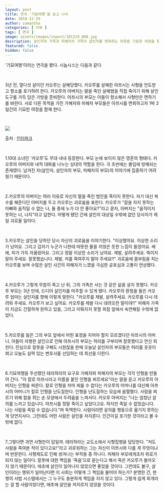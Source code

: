 ```yaml
---
layout: post
title: 연극 '기묘여행'을 보고 나서
date: 2018-12-29
author: samantha
categories: [ 리뷰 ]
tags: [ 연극 ]
image: assets/images/inpost/181229_000.jpg
description: 살인자의 가족과 피해자의 가족이 살인자를 면회하는 하룻밤 기묘한 여정을 함께 한다.
featured: false
hidden: false
---
```


'기묘여행’이라는 연극을 봤다. 시놉시스는 다음과 같다.

<br/>

3년 전, 열다섯 살이던 카오루는 살해당했다. 카오루를 살해한 아쯔시는 사형을 언도받고 항소를 포기하려 한다. 카오루의 아버지는 딸을 죽인 살해범을 직접 죽이기 위해 살인 도구를 가득 담은 가방을 준비한다. 아쯔시의 부모는 아들이 항소해서 사형만은 면하기를 바란다. 서로 다른 목적을 가진 가해자와 피해자 부모들은 아쯔시를 면회하고자 1박 2일간의 기묘한 여정을 함께 한다.

<br/>

![](https://github.com/samantha-writer/samantha-writer.github.io/blob/master/assets/images/inpost/181229_001.jpg?raw=true)

출처 : [인터파크](https://tickets.interpark.com/goods/18015749)

<br/>

1.10대 소녀인 '카오루’도 무대 내내 등장한다. 부모 눈에 보이지 않은 영혼의 형태다. 카오루의 아버지와 내적 대화를 나누는 상대의 역할을 한다. 극 초반에는 몰입에 방해되는 존재였다. 남겨진 자(살인자, 살인자의 부모, 피해자의 부모)의 이야기에 집중하기 어려웠기 때문이다.

<br/>

2.카오루의 아버지는 여러 이유로 자신의 딸을 죽인 범인을 죽이지 못한다. 자기 대신 복수를 해준다던 아버지를 두고 카오루는 괴로움을 표한다. 카오루가 "잠을 자지 못하는 아빠와 움직일 수 없는 나, 둘 중에 누가 더 안 좋아요?"라고 묻자, 아버지는 "움직이지 못하는 너, 너지"라고 답한다. 어떻게 됐던 간에 살인의 대상일 수밖에 없던 당사자가 제일 괴로울 일이다.

<br/>

3.카오루는 살인을 당하던 당시 자신의 괴로움을 이야기한다. "이상했어요. 이상한 소리가 났어요. 그리고 갑자기 누군가 나한테 따뜻한 물을 끼얹은 듯한 느낌이 들었어요. 배에, 피가 가득 차올랐어요. 그리고 정말 이상한 소리가 났어요. 제발, 살려주세요. 죽이지 말아 주세요. 잘못했습니다. 제발, 저를 죽여주지 말아 주세요!!" 괴로움에 몸부림을 치는 카오루를 보며 수많은 살인 사건의 피해자가 느꼈을 극심한 공포심과 고통이 연상됐다.

<br/>

4.카오루가 그렇게 무참히 죽고 난 뒤, 그의 가족은 사는 것 같은 삶을 살지 못했다. 카오루 부모는 3년 만에, 드디어 살인자를 마주할 수 있게 됐다. 카오루의 환청을 들은 카오루 엄마는 살인자를 향해 이렇게 말한다. "카오루를 제발, 살려주세요. 카오루를 다시 데려와 주세요. 카오루가 보고 싶어요. 카오루를 제발 다시 데려오란 말이야!!" 피해자 가족이 지금도 간절하게 원하고 있을, 그리고 이뤄지지 못할 외침 앞에서 숙연해질 수밖에 없었다.

<br/>

5.카오루를 잃은 그의 부모 앞에서 어떤 표정을 지어야 할지 모르겠다던 아쯔시의 어머니. 아들이 자행한 살인으로 인해 아쯔시의 부모는 허리를 구부리며 잘못했다고 연신 외친다. 진심으로 잘못을 구해도 시원찮을 판에 오늘날 살인자의 부모들은 허리를 꼿꼿이 펴고 오늘도 실력 있는 변호사를 선임하는 데 최선을 다한다.

<br/>

6.기묘여행을 주선했던 테라하라의 요구로 가해자와 피해자의 부모는 각각 인형을 만들어 간다. "이 칼로 아쯔시라고 이름을 붙인 인형을 찌르세요"라는 말을 듣고 카오루의 아버지는 인형을 찌른다. 칼로 인형을 차마 찌를 수 없다는 카오루의 어머니를 대신해 아쯔시의 어머니가 칼로 인형을 난도질한다. 인형을 난도질하는 모습에 움찔했다. 사람을 찌르기 위해 칼을 쥐는 손 모양에서 두려움을 느껴서다. 카오루 아버지는 "나는 엄청난 살의를 느끼고 있습니다. 아쯔시를 정말 죽이고 싶었다고요. 하지만 죽일 수 없었습니다. 나는 사람을 죽일 수 없습니다."며 독백한다. 사람이라면 살의를 행동으로 옮기지 못하는 게 당연지사다. 그런데도 어떤 사람은 살인을 저지른다. 인간이길 포기한 것이라고 볼 수밖에 없다.

<br/>

7.그렇다면 과연 사형만이 답일까. 테라하라는 교도소에서 사형집행을 담당한다. "저도 사람을 죽여본 적이 있다고요!"라고 괴로워하는 그는 자신이 아쯔시와 다를 게 무엇이냐며 반문한다. 사형제도로 인해 생겨나는 부작용 중 하나다. 피해자 부모에게조차 위로가 되지 않는 일이다. 잘못에 대한 책임을 '죽음’으로 묻는다고 해서 죽은 카오루가 돌아오지 않기 때문이다. 애초에 살인이 일어나지 않았으면 좋았을 것이다. 그런데도 불구, 살인이라는 행위가 일어난다면 이 사회는 어떻게 그 책임을 물어야 하는가? 분명한 건, 현행의 사법 시스템에서는 그 누구도 충분하게 책임을 지지 않고 있다. 그렇게 쉽게 회개라는 걸 할 사람이었다면, 애초에 살인을 저지르지 않았을 것이다.

<br/>
